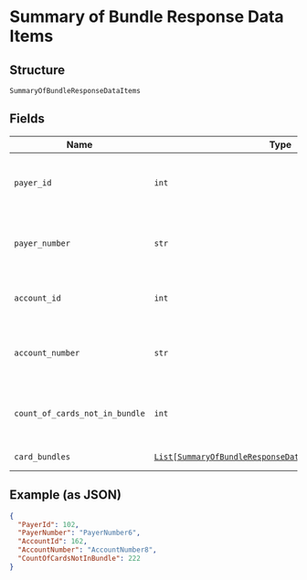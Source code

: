 
# Summary of Bundle Response Data Items

## Structure

`SummaryOfBundleResponseDataItems`

## Fields

| Name | Type | Tags | Description |
|  --- | --- | --- | --- |
| `payer_id` | `int` | Optional | Payer Id of the bundles and cards.<br>Example: 123456 |
| `payer_number` | `str` | Optional | Payer Number of the bundles and cards.<br>Example: GB000000123 |
| `account_id` | `int` | Optional | Account ID of the bundle.<br>Example: 123456 |
| `account_number` | `str` | Optional | Account Number of the bundle.<br>Example: GB000000123 |
| `count_of_cards_not_in_bundle` | `int` | Optional | Count of cards that are not part of the bundle in a given account. |
| `card_bundles` | [`List[SummaryOfBundleResponseDataItemsCardBundlesItems]`](../../doc/models/summary-of-bundle-response-data-items-card-bundles-items.md) | Optional | List of Card Bundles |

## Example (as JSON)

```json
{
  "PayerId": 102,
  "PayerNumber": "PayerNumber6",
  "AccountId": 162,
  "AccountNumber": "AccountNumber8",
  "CountOfCardsNotInBundle": 222
}
```

